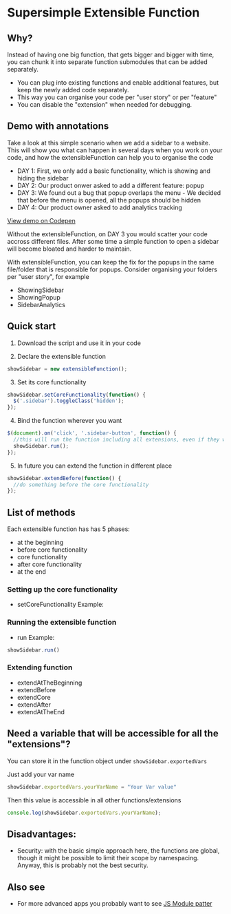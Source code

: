 # Supersimple Extensible Function

## Why?
Instead of having one big function, that gets bigger and bigger with time,
you can chunk it into separate function submodules that can be added separately.
* You can plug into existing functions and enable additional features, but keep the newly added code separately.
* This way you can organise your code per "user story" or per "feature"
* You can disable the "extension" when needed for debugging.

## Demo with annotations
Take a look at this simple scenario when we add a sidebar to a website. This will show you what can happen in several days when you work on your code, and how the extensibleFunction can help you to organise the code
* DAY 1: First, we only add a basic functionality, which is showing and hiding the sidebar 
* DAY 2: Our product onwer asked to add a different feature: popup
* DAY 3: We found out a bug that popup overlaps the menu - We decided that before the menu is opened, all the popups should be hidden
* DAY 4: Our product owner asked to add analytics tracking

[View demo on Codepen](http://codepen.io/maciejsawicki/pen/VmogqW)

Without the extensibleFunction, on DAY 3 you would scatter your code accross different files. After some time a simple function to open a sidebar will become bloated and harder to maintain.  

With extensibleFunction, you can keep the fix for the popups in the same file/folder that is responsible for popups. Consider organising your folders per "user story", for example
* ShowingSidebar
* ShowingPopup
* SidebarAnalytics

## Quick start

1) Download the script and use it in your code

2) Declare the extensible function
```javascript
showSidebar = new extensibleFunction();
```

3) Set its core functionality
```javascript
showSidebar.setCoreFunctionality(function() {
  $('.sidebar').toggleClass('hidden');
});
```

4) Bind the function wherever you want
```javascript
$(document).on('click', '.sidebar-button', function() {
  //this will run the function including all extensions, even if they were added later
  showSidebar.run(); 
});
```

5) In future you can extend the function in different place
```javascript
showSidebar.extendBefore(function() {
  //do something before the core functionality
});
```

## List of methods
Each extensible function has has 5 phases:
- at the beginning
- before core functionality
- core functionality
- after core functionality
- at the end

### Setting up the core functionality
* setCoreFunctionality
Example:


### Running the extensible function
* run
Example:
```javascript
showSidebar.run()
```

### Extending function
* extendAtTheBeginning
* extendBefore
* extendCore
* extendAfter
* extendAtTheEnd

## Need a variable that will be accessible for all the "extensions"?
You can store it in the function object under ```showSidebar.exportedVars```

Just add your var name
```javascript
showSidebar.exportedVars.yourVarName = "Your Var value" 
```

Then this value is accessible in all other functions/extensions
```javascript
console.log(showSidebar.exportedVars.yourVarName);
```

## Disadvantages:
* Security: with the basic simple approach here, the functions are global, though it might be possible to limit their scope by namespacing. Anyway, this is probably not the best security.

## Also see
* For more advanced apps you probably want to see  [JS Module patter](https://toddmotto.com/mastering-the-module-pattern/)


